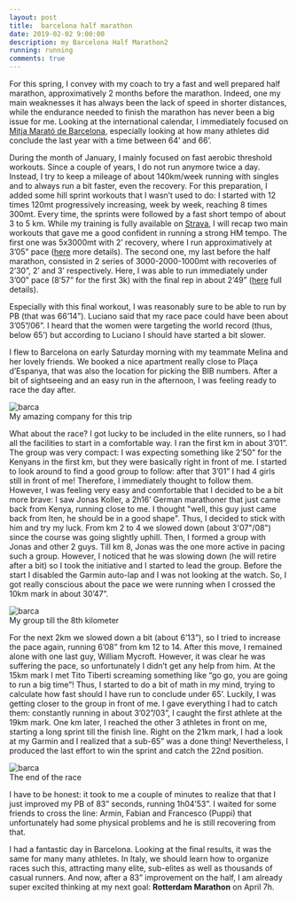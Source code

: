 ```yaml
---
layout: post
title:  barcelona half marathon
date: 2019-02-02 9:00:00
description: my Barcelona Half Marathon2
running: running
comments: true
---
```


For this spring, I convey with my coach to try a fast and well prepared half marathon, approximatively 2 months before the marathon.
Indeed, one my main weaknesses it has always been the lack of speed in shorter distances, while the endurance needed to finish the marathon has never been a big issue for me.
Looking at the international calendar, I immediately focused on [Mitja Marató de Barcelona](https://edreamsmitjabarcelona.com), especially looking at how many athletes did conclude the last year with a time between 64’ and 66’.

During the month of January, I mainly focused on fast aerobic threshold workouts. Since a couple of years, I do not run anymore twice a day. Instead, I try to keep a mileage of about 140km/week running with singles and to always run a bit faster, even the recovery. For this preparation, I added some hill sprint workouts that I wasn’t used to do: I started with 12 times 120mt progressively increasing, week by week, reaching 8 times 300mt. Every time, the sprints were followed by a fast short tempo of about 3 to 5 km. 
While my training is fully available on [Strava](https://www.strava.com/athletes/20803711), I will recap two main workouts that gave me a good confident in running a strong HM tempo.
The first one was 5x3000mt with 2’ recovery, where I run approximatively at 3’05” pace ([here](https://www.strava.com/activities/2107223299/overview) more details).
The second one, my last before the half marathon, consisted in 2 series of 3000-2000-1000mt with recoveries of 2’30”, 2’ and 3’ respectively. Here, I was able to run immediately under 3’00” pace (8’57” for the first 3k) with the final rep in about 2’49” ([here](https://www.strava.com/activities/2121850401/overview) full details).

Especially with this final workout, I was reasonably sure to be able to run by PB (that was 66’14”). Luciano said that my race pace could have been about 3’05”/06”. I heard that the women were targeting the world record (thus, below 65’) but according to Luciano I should have started a bit slower.

I flew to Barcelona on early Saturday morning with my teammate Melina and her lovely friends. We booked a nice apartment really close to Plaça d’Espanya, that was also the location for picking the BIB numbers.
After a bit of sightseeing and an easy run in the afternoon, I was feeling ready to race the day after.

<div class="img_row">
    <img class="col three left" src="{{ site.baseurl }}/assets/img/run/barca-before.jpg" alt="barca" title="barca before"/>
</div>
<div class="col three caption">
    My amazing company for this trip
</div>

What about the race? I got lucky to be included in the elite runners, so I had all the facilities to start in a comfortable way. I ran the first km in about 3’01”. The group was very compact: I was expecting something like 2’50” for the Kenyans in the first km, but they were basically right in front of me. 
I started to look around to find a good group to follow: after that 3’01” I had 4 girls still in front of me! Therefore, I immediately thought to follow them. However, I was feeling very easy and comfortable that I decided to be a bit more brave: I saw Jonas Koller, a 2h16’ German marathoner that just came back from Kenya, running close to me. I thought "well, this guy just came back from Iten, he should be in a good shape". Thus, I decided to stick with him and try my luck. From km 2 to 4 we slowed down (about 3'07"/08") since the course was going slightly uphill. Then, I formed a group with Jonas and other 2 guys. Till km 8, Jonas was the one more active in pacing such a group. However, I noticed that he was slowing down (he will retire after a bit) so I took the initiative and I started to lead the group. Before the start I disabled the Garmin auto-lap and I was not looking at the watch. So, I got really conscious about the pace we were running when I crossed the 10km mark in about 30’47”. 

<div class="img_row">
    <img class="col three left" src="{{ site.baseurl }}/assets/img/run/barca.jpg" alt="barca" title="barca moment"/>
</div>
<div class="col three caption">
    My group till the 8th kilometer
</div>

For the next 2km we slowed down a bit (about 6’13”), so I tried to increase the pace again, running 6’08” from km 12 to 14. After this move, I remained alone with one last guy, William Mycroft. However, it was clear he was suffering the pace, so unfortunately I didn’t get any help from him. At the 15km mark I met Tito Tiberti screaming something like “go go, you are going to run a big time”! Thus, I started to do a bit of math in my mind, trying to calculate how fast should I have run to conclude under 65’. Luckily, I was getting closer to the group in front of me. I gave everything I had to catch them: constantly running in about 3’02”/03”, I caught the first athlete at the 19km mark. One km later, I reached the other 3 athletes in front on me, starting a long sprint till the finish line. Right on the 21km mark, I had a look at my Garmin and I realized that a sub-65” was a done thing! Nevertheless, I produced the last effort to win the sprint and catch the 22nd position. 

<div class="img_row">
    <img class="col three left" src="{{ site.baseurl }}/assets/img/run/barca-final.jpg" alt="barca" title="barca final"/>
</div>
<div class="col three caption">
    The end of the race
</div>

I have to be honest: it took to me a couple of minutes to realize that that I just improved my PB of 83” seconds, running 1h04’53”. I waited for some friends to cross the line: Armin, Fabian and Francesco (Puppi) that unfortunately had some physical problems and he is still recovering from that. 

I had a fantastic day in Barcelona. Looking at the final results, it was the same for many many athletes. In Italy, we should learn how to organize races such this, attracting many elite, sub-elites as well as thousands of casual runners. And now, after a 83” improvement on the half, I am already super excited thinking at my next goal: **Rotterdam Marathon** on April 7h.

